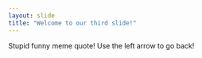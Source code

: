```yaml
---
layout: slide
title: "Welcome to our third slide!"
---
```

Stupid funny meme quote!
Use the left arrow to go back!
